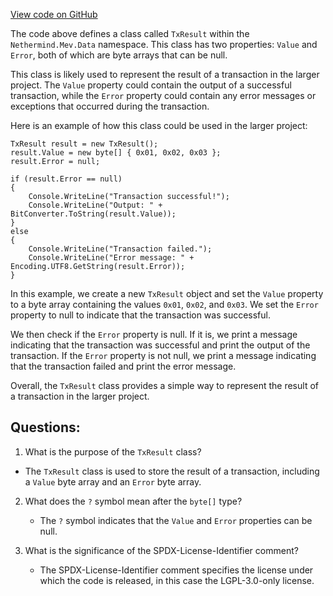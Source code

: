 [View code on GitHub](https://github.com/nethermindeth/nethermind/Nethermind.Mev/Data/TxResult.cs)

The code above defines a class called `TxResult` within the `Nethermind.Mev.Data` namespace. This class has two properties: `Value` and `Error`, both of which are byte arrays that can be null. 

This class is likely used to represent the result of a transaction in the larger project. The `Value` property could contain the output of a successful transaction, while the `Error` property could contain any error messages or exceptions that occurred during the transaction. 

Here is an example of how this class could be used in the larger project:

```
TxResult result = new TxResult();
result.Value = new byte[] { 0x01, 0x02, 0x03 };
result.Error = null;

if (result.Error == null)
{
    Console.WriteLine("Transaction successful!");
    Console.WriteLine("Output: " + BitConverter.ToString(result.Value));
}
else
{
    Console.WriteLine("Transaction failed.");
    Console.WriteLine("Error message: " + Encoding.UTF8.GetString(result.Error));
}
```

In this example, we create a new `TxResult` object and set the `Value` property to a byte array containing the values `0x01`, `0x02`, and `0x03`. We set the `Error` property to null to indicate that the transaction was successful. 

We then check if the `Error` property is null. If it is, we print a message indicating that the transaction was successful and print the output of the transaction. If the `Error` property is not null, we print a message indicating that the transaction failed and print the error message. 

Overall, the `TxResult` class provides a simple way to represent the result of a transaction in the larger project.
## Questions: 
 1. What is the purpose of the `TxResult` class?
   - The `TxResult` class is used to store the result of a transaction, including a `Value` byte array and an `Error` byte array.

2. What does the `?` symbol mean after the `byte[]` type?
   - The `?` symbol indicates that the `Value` and `Error` properties can be null.

3. What is the significance of the SPDX-License-Identifier comment?
   - The SPDX-License-Identifier comment specifies the license under which the code is released, in this case the LGPL-3.0-only license.